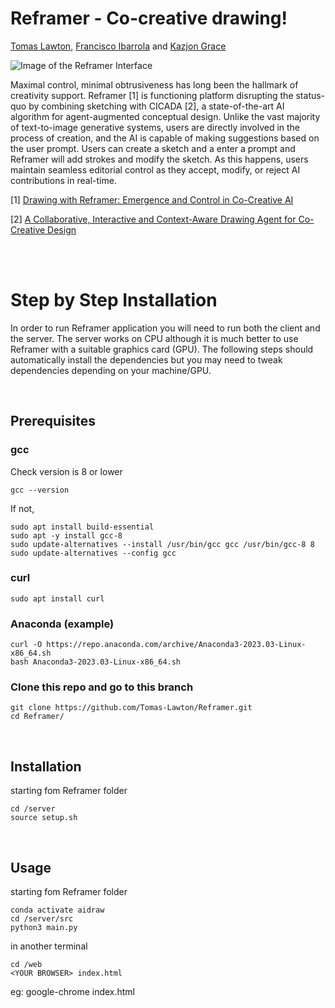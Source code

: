 # Reframer - Co-creative drawing!

[Tomas Lawton](https://www.linkedin.com/in/tomas-lawton-512066199), [Francisco Ibarrola](https://www.linkedin.com/in/fibarrola/) and [Kazjon Grace](https://www.linkedin.com/in/kazjon-grace/)

![Image of the Reframer Interface](repo_img/reframer_interface.png?raw=true "Image of the Reframer Interface")

Maximal control, minimal obtrusiveness has long been the hallmark of creativity support. Reframer [1] is functioning platform disrupting the status-quo by combining sketching with CICADA [2], a state-of-the-art AI algorithm for agent-augmented conceptual design. Unlike the vast majority of text-to-image generative systems, users are directly involved in the process of creation, and the AI is capable of making suggestions based on the user prompt. Users can create a sketch and a enter a prompt and Reframer will add strokes and modify the sketch. As this happens, users maintain seamless editorial control as they accept, modify, or reject AI contributions in real-time.

[1] [Drawing with Reframer: Emergence and Control in Co-Creative AI](https://dl.acm.org/doi/abs/10.1145/3581641.3584095)

[2] [A Collaborative, Interactive and Context-Aware Drawing Agent for Co-Creative Design]()

<br>
<br>

# Step by Step Installation

In order to run Reframer application you will need to run both the client and the server. The server works on CPU although it is much better to use Reframer with a suitable graphics card (GPU). The following steps should automatically install the dependencies but you may need to tweak dependencies depending on your machine/GPU. 

<br>

## Prerequisites

### gcc

Check version is 8 or lower
```
gcc --version
```

If not,
```
sudo apt install build-essential
sudo apt -y install gcc-8
sudo update-alternatives --install /usr/bin/gcc gcc /usr/bin/gcc-8 8
sudo update-alternatives --config gcc
```

### curl
```
sudo apt install curl
```

### Anaconda (example)
```
curl -O https://repo.anaconda.com/archive/Anaconda3-2023.03-Linux-x86_64.sh
bash Anaconda3-2023.03-Linux-x86_64.sh
```

### Clone this repo and go to this branch
```
git clone https://github.com/Tomas-Lawton/Reframer.git
cd Reframer/
```

<br>

## Installation

starting fom Reframer folder
```
cd /server
source setup.sh
```

<br>

## Usage

starting fom Reframer folder
```
conda activate aidraw
cd /server/src
python3 main.py
```

in another terminal
```
cd /web
<YOUR BROWSER> index.html
```
eg: google-chrome index.html
